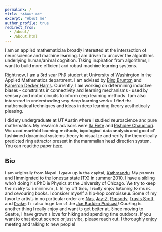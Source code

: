 ```yaml
---
permalink: /
title: "About me"
excerpt: "About me"
author_profile: true
redirect_from: 
  - /about/
  - /about.html
---
```


 I am an applied mathematician broadly interested at the intersection of neuroscience and machine learning. I am driven to uncover the algorithms underlying human/animal cognition. Taking inspiration from algorithms, I want to build more efficient and robust machine learning systems. 

Right now, I am a 3rd year PhD student at University of Washington in the Applied Mathematics department. I am advised by [Bing Brunton](https://www.bingbrunton.com/) and [Kameron Decker Harris](https://glomerul.us/index.html). Currently, I am working on determining inductive biases - constraints in connectivity and learning mechanisms - used by sensory and motor circuits to inform deep learning methods. I am also interested in understanding why deep learning works. I find the mathematical techniques and ideas in deep learning theory aesthetically pleasing.

I did my undergraduate at UT Austin where I studied neuroscience and pure mathematics. My research advisors were [Ila Fiete](https://fietelab.mit.edu/) and [Rishidev Chaudhuri](https://chaudhurilab.faculty.ucdavis.edu/). We used manifold learning methods, topological data analysis and good ol’ fashioned dynamical systems theory to visualize and verify the theoretically predicted ring attractor present in the mammalian head direction system. You can read the paper [here](https://www.nature.com/articles/s41593-019-0460-x).


## Bio
I am originally from Nepal. I grew up in the capital, [Kathmandu](https://en.wikipedia.org/wiki/Kathmandu). My parents and I immigrated to the lonestar state (TX) in summer 2010. I have a sibling who’s doing his PhD in Physics at the University of Chicago. We try to keep the rivalry to a minimum ;). In my off time, I really enjoy listening to music and devouring books. I consider myself a hip-hop connoisseur. Some of my favorite artists in no particular order are [Nas](https://www.youtube.com/watch?v=gkplck1CmEc), [Jay-Z](https://www.youtube.com/watch?v=2XVILqApxXM), [Rapsody](https://www.youtube.com/watch?v=xLGFIjMEFBE), [Travis Scott](https://www.youtube.com/watch?v=PJWHAiDARMQ), and [Drake](https://www.youtube.com/watch?v=3t195yz9xCc). I’m also huge fan of the [Joe Budden Podcast](https://www.youtube.com/channel/UC23_r1bpkTWaBltbXsQxysA)! Cooking is another thing I really enjoy and want to get better at. Since moving to Seattle, I have grown a love for hiking and spending time outdoors. If you want to chat about science or just vibe, please reach out. I thoroughly enjoy meeting and talking to new people!
